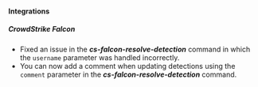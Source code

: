 
#### Integrations
##### CrowdStrike Falcon
- Fixed an issue in the ***cs-falcon-resolve-detection*** command in which the `username` parameter was handled incorrectly. 
- You can now add a comment when updating detections using  the `comment` parameter in the ***cs-falcon-resolve-detection*** command.

